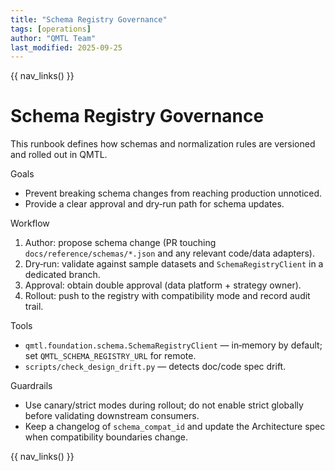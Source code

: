 ```yaml
---
title: "Schema Registry Governance"
tags: [operations]
author: "QMTL Team"
last_modified: 2025-09-25
---
```


{{ nav_links() }}

# Schema Registry Governance

This runbook defines how schemas and normalization rules are versioned and rolled out in QMTL.

Goals
- Prevent breaking schema changes from reaching production unnoticed.
- Provide a clear approval and dry‑run path for schema updates.

Workflow
1) Author: propose schema change (PR touching `docs/reference/schemas/*.json` and any relevant code/data adapters).
2) Dry‑run: validate against sample datasets and `SchemaRegistryClient` in a dedicated branch.
3) Approval: obtain double approval (data platform + strategy owner).
4) Rollout: push to the registry with compatibility mode and record audit trail.

Tools
- `qmtl.foundation.schema.SchemaRegistryClient` — in‑memory by default; set `QMTL_SCHEMA_REGISTRY_URL` for remote.
- `scripts/check_design_drift.py` — detects doc/code spec drift.

Guardrails
- Use canary/strict modes during rollout; do not enable strict globally before validating downstream consumers.
- Keep a changelog of `schema_compat_id` and update the Architecture spec when compatibility boundaries change.

{{ nav_links() }}

